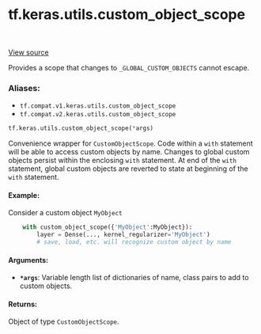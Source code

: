 <div itemscope itemtype="http://developers.google.com/ReferenceObject">
<meta itemprop="name" content="tf.keras.utils.custom_object_scope" />
<meta itemprop="path" content="Stable" />
</div>

# tf.keras.utils.custom_object_scope

<!-- Insert buttons -->

<table class="tfo-notebook-buttons tfo-api" align="left">
</table>

<a target="_blank" href="/code/stable/tensorflow/python/keras/utils/generic_utils.py">View source</a>



<!-- Start diff -->
Provides a scope that changes to `_GLOBAL_CUSTOM_OBJECTS` cannot escape.

### Aliases:

* `tf.compat.v1.keras.utils.custom_object_scope`
* `tf.compat.v2.keras.utils.custom_object_scope`


``` python
tf.keras.utils.custom_object_scope(*args)
```



<!-- Placeholder for "Used in" -->

Convenience wrapper for `CustomObjectScope`.
Code within a `with` statement will be able to access custom objects
by name. Changes to global custom objects persist
within the enclosing `with` statement. At end of the `with` statement,
global custom objects are reverted to state
at beginning of the `with` statement.

#### Example:



Consider a custom object `MyObject`

```python
    with custom_object_scope({'MyObject':MyObject}):
        layer = Dense(..., kernel_regularizer='MyObject')
        # save, load, etc. will recognize custom object by name
```

#### Arguments:


* <b>`*args`</b>: Variable length list of dictionaries of name,
    class pairs to add to custom objects.


#### Returns:

Object of type `CustomObjectScope`.
